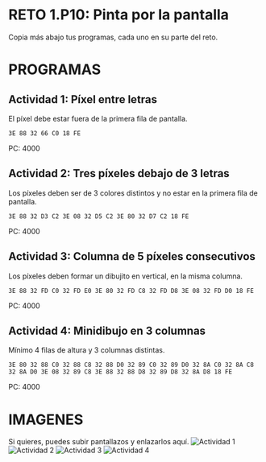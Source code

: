 # RETO 1.P10: Pinta por la pantalla
Copia más abajo tus programas, cada uno en su parte del reto.

# PROGRAMAS

## Actividad 1: Píxel entre letras
El píxel debe estar fuera de la primera fila de pantalla.
```
3E 88 32 66 C0 18 FE
```
PC: 4000

## Actividad 2: Tres píxeles debajo de 3 letras
Los píxeles deben ser de 3 colores distintos y no estar en la primera fila de pantalla.
```
3E 88 32 D3 C2 3E 08 32 D5 C2 3E 80 32 D7 C2 18 FE
```
PC: 4000

## Actividad 3: Columna de 5 píxeles consecutivos
Los píxeles deben formar un dibujito en vertical, en la misma columna.
```
3E 88 32 FD C0 32 FD E0 3E 80 32 FD C8 32 FD D8 3E 08 32 FD D0 18 FE
```
PC: 4000

## Actividad 4: Minidibujo en 3 columnas
Mínimo 4 filas de altura y 3 columnas distintas.
```
3E 80 32 88 C0 32 88 C8 32 88 D0 32 89 C0 32 89 D0 32 8A C0 32 8A C8 32 8A D0 3E 08 32 89 C8 3E 88 32 88 D8 32 89 D8 32 8A D8 18 FE
```
PC: 4000

# IMAGENES
Si quieres, puedes subir pantallazos y enlazarlos aquí.
![Actividad 1](/tuimagen1.png)
![Actividad 2](/tuimagen2.png)
![Actividad 3](/tuimagen3.png)
![Actividad 4](/tuimagen4.png)
